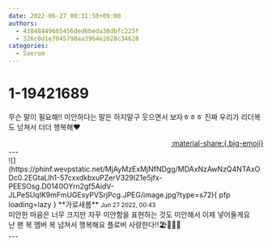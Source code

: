 ```yaml
---
date: 2022-06-27 00:31:50+09:00
authors:
  - 43848449665456ded6beda38dbfc225f
  - 326c0d1e7045798aa3964e2028c34628
categories:
  - Saerom
---
```


# 1-19421689

<div class="post-container" markdown="1">
<div class="content-container md-sidebar__scrollwrap" markdown="1">

무슨 말이 필요해!! 미안하다는 말은 하지말구 웃으면서 보자ㅎㅎㅎ 진짜 우리가 리더복도 넘쳐서 더더 행복해❤️

</div>
</div>

<div style="text-align: right;" markdown="1">
<a href="https://weverse.io/fromis9/fanpost/1-19421689" style="text-align: right;">:material-share:{.big-emoji}</a>
</div>
---

<div class="comments-container md-sidebar__scrollwrap" markdown="1">
<div class="comment" markdown="1">
<div class='id-container' markdown="1">
![](https://phinf.wevpstatic.net/MjAyMzExMjNfNDgg/MDAxNzAwNzQ4NTAxODc0.2EGtaLlh1-57cxxdkbxuPZerV329IZ1e5jfx-PEESOsg.D0140OYrn2gf5AidV-JLPeSUqIK9mFmUGEsyPVSrjPcg.JPEG/image.jpg?type=s72){ pfp loading=lazy }
**<span class="artist">가로새롬</span>** <small>Jun 27 2022, 00:43</small><br>
</div>
<div class='comment-body' markdown="1">
미안한 마음은 너무 크지만 자꾸 미안함을 표현하는 것도 미안해서 이제 넣어둘게요 <br>난 팬 복 멤버 복 넘쳐서 행복해요 플로버 사랑한다!!🏖🎡🎇🎀 
</div>
</div>
</div>
---
